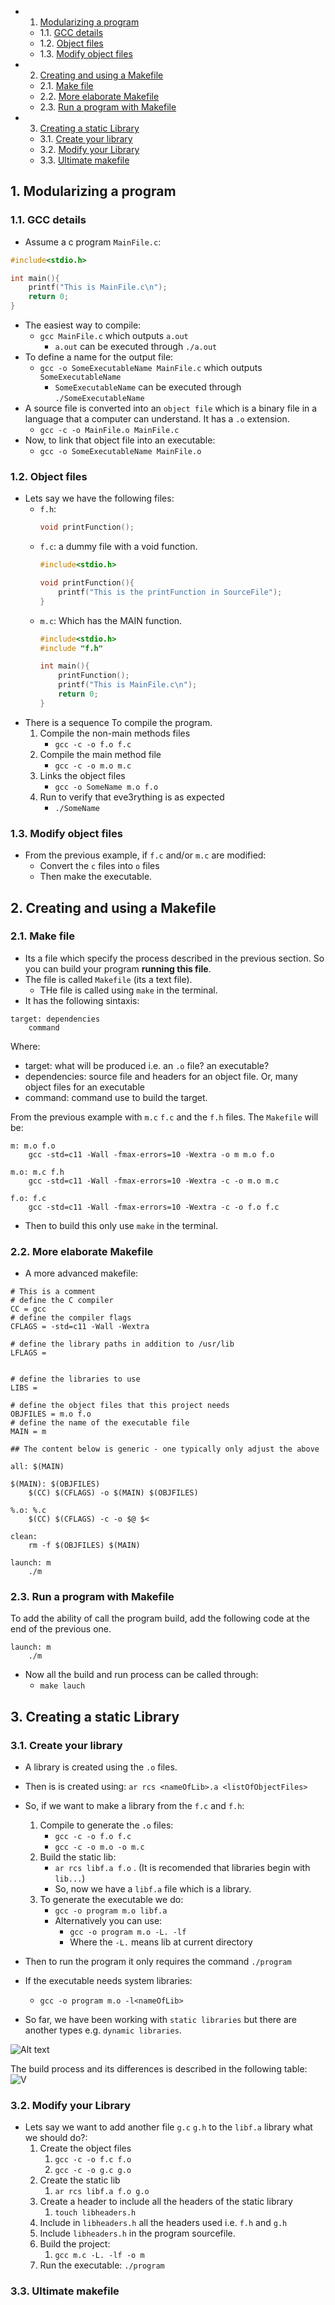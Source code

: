 <!-- vscode-markdown-toc -->
* 1. [Modularizing a program](#Modularizingaprogram)
	* 1.1. [GCC details](#GCCdetails)
	* 1.2. [Object files](#Objectfiles)
	* 1.3. [Modify object files](#Modifyobjectfiles)
* 2. [Creating and using a Makefile](#CreatingandusingaMakefile)
	* 2.1. [Make file](#Makefile)
	* 2.2. [More elaborate Makefile](#MoreelaborateMakefile)
	* 2.3. [Run a program with Makefile](#RunaprogramwithMakefile)
* 3. [Creating a static Library](#CreatingastaticLibrary)
	* 3.1. [Create your library](#Createyourlibrary)
	* 3.2. [Modify your Library](#ModifyyourLibrary)
	* 3.3. [Ultimate makefile](#Ultimatemakefile)

<!-- vscode-markdown-toc-config
	numbering=true
	autoSave=true
	/vscode-markdown-toc-config -->
<!-- /vscode-markdown-toc -->

##  1. <a name='Modularizingaprogram'></a>Modularizing a program

###  1.1. <a name='GCCdetails'></a>GCC details
- Assume a c program `MainFile.c`:

``` c
#include<stdio.h>

int main(){
	printf("This is MainFile.c\n");
	return 0;
}
```
- The easiest way to compile:
  - `gcc MainFile.c` which outputs `a.out` 
    - `a.out` can be executed through `./a.out`
- To define a name for the output file:
  - `gcc -o SomeExecutableName MainFile.c` which outputs `SomeExecutableName`
    - `SomeExecutableName` can be executed through `./SomeExecutableName`
- A source file is converted into an `object file` which is a binary file in a language that a computer can understand. It has a `.o` extension.
  - `gcc -c -o MainFile.o MainFile.c`
- Now, to link that object file into an executable:
  - `gcc -o SomeExecutableName MainFile.o`


###  1.2. <a name='Objectfiles'></a>Object files
- Lets say we have the following files:
  - `f.h`:
	``` c
	void printFunction();
	```
  - `f.c`: a dummy file with a void function.
	``` c
	#include<stdio.h>

	void printFunction(){
   		printf("This is the printFunction in SourceFile");
	}
	```
  - `m.c`: Which has the MAIN function.
	``` c
	#include<stdio.h>
	#include "f.h"

	int main(){
		printFunction();
		printf("This is MainFile.c\n");
		return 0;
	}
	``` 
- There is a sequence To compile the program.
  1. Compile the non-main methods files
     - `gcc -c -o f.o f.c`
  2. Compile the main method file
     - `gcc -c -o m.o m.c`
  3. Links the object files
     - `gcc -o SomeName m.o f.o `  
  4. Run to verify that eve3rything is as expected
     - `./SomeName`


###  1.3. <a name='Modifyobjectfiles'></a>Modify object files
- From the previous example, if `f.c` and/or `m.c` are modified:
  - Convert the `c` files into `o` files
  - Then make the executable. 

##  2. <a name='CreatingandusingaMakefile'></a>Creating and using a Makefile

###  2.1. <a name='Makefile'></a>Make file
- Its a file which specify the process described in the previous section. So you can build your program **running this file**.
- The file is called `Makefile` (its a text file).
  - THe file is called using `make` in the terminal.
- It has the following sintaxis:

```
target: dependencies
	command
```
Where:
- target: what will be produced i.e. an `.o` file? an executable?
- dependencies: source file and headers for an object file. Or, many object files for an executable
- command: command use to build the target.

From the previous example with `m.c` `f.c` and the `f.h` files. The `Makefile` will be:

``` make
m: m.o f.o 
	gcc -std=c11 -Wall -fmax-errors=10 -Wextra -o m m.o f.o 
    
m.o: m.c f.h 
	gcc -std=c11 -Wall -fmax-errors=10 -Wextra -c -o m.o m.c   
	
f.o: f.c 
	gcc -std=c11 -Wall -fmax-errors=10 -Wextra -c -o f.o f.c
```
- Then to build this only use `make` in the terminal.

###  2.2. <a name='MoreelaborateMakefile'></a>More elaborate Makefile
- A more  advanced makefile: 

``` make
# This is a comment
# define the C compiler
CC = gcc
# define the compiler flags
CFLAGS = -std=c11 -Wall -Wextra

# define the library paths in addition to /usr/lib
LFLAGS = 


# define the libraries to use
LIBS = 

# define the object files that this project needs
OBJFILES = m.o f.o
# define the name of the executable file
MAIN = m

## The content below is generic - one typically only adjust the above

all: $(MAIN)

$(MAIN): $(OBJFILES)
	$(CC) $(CFLAGS) -o $(MAIN) $(OBJFILES)

%.o: %.c
	$(CC) $(CFLAGS) -c -o $@ $<

clean:
	rm -f $(OBJFILES) $(MAIN)

launch: m
	./m
```

###  2.3. <a name='RunaprogramwithMakefile'></a>Run a program with Makefile

To add the ability of call the program build, add the following code at the end of the previous one.

``` make
launch: m
	./m
```

- Now all the build and run process can be called through:
  - `make lauch`

##  3. <a name='CreatingastaticLibrary'></a>Creating a static Library

###  3.1. <a name='Createyourlibrary'></a>Create your library
- A library is created using the `.o` files.
- Then is is created using: `ar rcs <nameOfLib>.a <listOfObjectFiles>` 
- So, if we want to make a library from the `f.c` and `f.h`:
  1. Compile to generate the `.o` files: 
     - `gcc -c -o f.o f.c`
     - `gcc -c -o m.o -o m.c`
  2. Build the static lib: 
     - `ar rcs libf.a f.o` . (It is recomended that libraries begin with `lib...`)
     - So, now we have a `libf.a` file which is a library.
  3. To generate the executable we do:
     - `gcc -o program m.o libf.a`
     - Alternatively you can use:
       - `gcc -o program m.o -L. -lf`
       - Where the `-L.` means lib at current directory
- Then to run the program it only requires the command `./program` 
- If the executable needs system libraries:
  - `gcc -o program m.o -l<nameOfLib>`

- So far, we have been working with `static libraries`   but there are another types e.g. `dynamic libraries`.

![Alt text](image-1.png)

The build process and its differences is described in the following table:
![V](image-2.png)
   
###  3.2. <a name='ModifyyourLibrary'></a>Modify your Library

- Lets say we want to add another file `g.c` `g.h` to the `libf.a` library what we should do?:
  1. Create the object files
     1. `gcc -c -o f.c f.o`
     2. `gcc -c -o g.c g.o`
  2. Create the static lib
     1. `ar rcs libf.a f.o g.o`
  3. Create a header to include all the headers of the static library
     1. `touch libheaders.h`
  4. Include in `libheaders.h` all the headers used i.e. `f.h` and `g.h`
  5. Include `libheaders.h` in the program sourcefile.
  6. Build the project:
     1. `gcc m.c -L. -lf -o m`
  7. Run the executable: `./program`


###  3.3. <a name='Ultimatemakefile'></a>Ultimate makefile